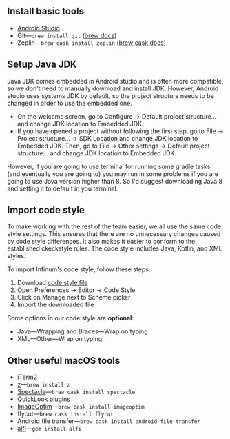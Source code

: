 ## Install basic tools

- [Android Studio](https://developer.android.com/studio/index.html)
- Git—`brew install git` ([brew docs](http://brew.sh/))
- Zeplin—`brew cask install zeplin` ([brew cask docs](https://caskroom.github.io/))

## Setup Java JDK

Java JDK comes embedded in Android studio and is often more compatible, so we don't need to manually download and install JDK. However, Android studio uses systems JDK by default, so the project structure needs to be changed in order to use the embedded one.

- On the welcome screen, go to Configure -> Default project structure... and change JDK location to Embedded JDK.
- If you have opened a project without following the first step, go to File -> Project structure... -> SDK Location and change JDK location to Embedded JDK. Then, go to File -> Other settings -> Default project structure... and change JDK location to Embedded JDK.

However, if you are going to use terminal for running some gradle tasks (and eventually you are going to) you may run in some problems if you are going to use Java version higher than 8. So I'd suggest downloading Java 8 and setting it to default in you terminal.

## Import code style

To make working with the rest of the team easier, we all use the same code style settings.
This ensures that there are no unnecessary changes caused by code style differences. It also makes it easier to conform to the established ckeckstyle rules. The code style includes Java, Kotlin, and XML styles.

To import Infinum's code style, follow these steps:

1. Download [code style file](https://github.com/infinum/android-handbook-private/blob/master/files/InfinumCodeStyle.xml)
2. Open Preferences -> Editor -> Code Style
3. Click on Manage next to Scheme picker
4. Import the downloaded file

Some options in our code style are **optional**:

- Java—Wrapping and Braces—Wrap on typing
- XML—Other—Wrap on typing

## Other useful macOS tools

- [iTerm2](http://iterm2.com/)
- [z](https://github.com/rupa/z/)—`brew install z`
- [Spectacle](https://www.spectacleapp.com/)—`brew cask install spectacle`
- [QuickLook plugins](https://github.com/sindresorhus/quick-look-plugins)
- [ImageOptim](https://imageoptim.com/mac)—`brew cask install imageoptim`
- flycut—`brew cask install flycut`
- Android file transfer—`brew cask install android-file-transfer`
- [alfi](https://github.com/cesarferreira/alfi)—`gem install alfi`
